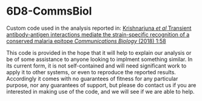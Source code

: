 # 6D8-CommsBiol
Custom code used in the analysis reported in:
[Krishnarjuna *et al* Transient antibody-antigen interactions mediate the strain-specific recognition of a conserved
malaria epitope *Communications Biology* (2018) 1:58](http://dx.doi.org/10.1038/s42003-018-0063-1)

This code is provided in the hope that it will help to explain our analysis 
or be of some assistance to anyone looking to implment something similar. 
In its current form, it is not self-contained and will need significant work 
to apply it to other systems, or even to reproduce the reported results. 
Accordingly it comes with no guarantees of fitness for any particular purpose,
nor any guarantees of support, but please do contact us if you are interested 
in making use of the code, and we will see if we are able to help.
